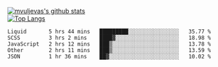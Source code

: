 [![mvuljevas's github stats](https://github-readme-stats.vercel.app/api?username=mvuljevas&show_icons=true&theme=dracula)](https://www.mvuljevas.com)
<br>
[![Top Langs](https://github-readme-stats.vercel.app/api/top-langs/?username=mvuljevas&theme=dracula)](https://www.mvuljevas.com)

<!--START_SECTION:waka-->
```text
Liquid       5 hrs 44 mins   █████████░░░░░░░░░░░░░░░░   35.77 % 
SCSS         3 hrs 2 mins    ████▓░░░░░░░░░░░░░░░░░░░░   18.98 % 
JavaScript   2 hrs 12 mins   ███▒░░░░░░░░░░░░░░░░░░░░░   13.78 % 
Other        2 hrs 11 mins   ███▒░░░░░░░░░░░░░░░░░░░░░   13.59 % 
JSON         1 hr 36 mins    ██▓░░░░░░░░░░░░░░░░░░░░░░   10.02 % 
```
<!--END_SECTION:waka-->
